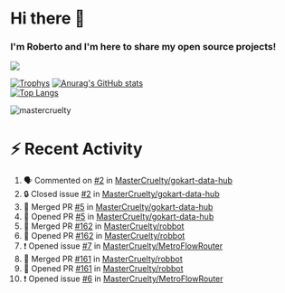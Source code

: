 # Hi there 👋
### I'm Roberto and I'm here to share my open source projects!

<img src="https://komarev.com/ghpvc/?username=mastercruelty&label=Profile views&color=0e75b6"><br>

[![Trophys](https://github-profile-trophy.vercel.app/?username=mastercruelty)](https://github.com/ryo-ma/github-profile-trophy)
[![Anurag's GitHub stats](https://github-readme-stats.vercel.app/api?username=mastercruelty&show_icons=true&theme=tokyonight)](https://github.com/anuraghazra/github-readme-stats)<br>
[![Top Langs](https://github-readme-stats.vercel.app/api/top-langs/?username=mastercruelty&langs_count=10&hide=jupyter%20notebook&exclude_repo=Alarm-project&layout=compact&theme=tokyonight)](https://github.com/anuraghazra/github-readme-stats)
<p><img align="center" src="https://github-readme-streak-stats.herokuapp.com/?user=mastercruelty&" alt="mastercruelty" /></p>

# :zap: Recent Activity
<!--START_SECTION:activity-->
1. 🗣 Commented on [#2](https://github.com/MasterCruelty/gokart-data-hub/issues/2#issuecomment-1962759659) in [MasterCruelty/gokart-data-hub](https://github.com/MasterCruelty/gokart-data-hub)
2. 🔒 Closed issue [#2](https://github.com/MasterCruelty/gokart-data-hub/issues/2) in [MasterCruelty/gokart-data-hub](https://github.com/MasterCruelty/gokart-data-hub)
3. 🎉 Merged PR [#5](https://github.com/MasterCruelty/gokart-data-hub/pull/5) in [MasterCruelty/gokart-data-hub](https://github.com/MasterCruelty/gokart-data-hub)
4. 💪 Opened PR [#5](https://github.com/MasterCruelty/gokart-data-hub/pull/5) in [MasterCruelty/gokart-data-hub](https://github.com/MasterCruelty/gokart-data-hub)
5. 🎉 Merged PR [#162](https://github.com/MasterCruelty/robbot/pull/162) in [MasterCruelty/robbot](https://github.com/MasterCruelty/robbot)
6. 💪 Opened PR [#162](https://github.com/MasterCruelty/robbot/pull/162) in [MasterCruelty/robbot](https://github.com/MasterCruelty/robbot)
7. ❗ Opened issue [#7](https://github.com/MasterCruelty/MetroFlowRouter/issues/7) in [MasterCruelty/MetroFlowRouter](https://github.com/MasterCruelty/MetroFlowRouter)
8. 🎉 Merged PR [#161](https://github.com/MasterCruelty/robbot/pull/161) in [MasterCruelty/robbot](https://github.com/MasterCruelty/robbot)
9. 💪 Opened PR [#161](https://github.com/MasterCruelty/robbot/pull/161) in [MasterCruelty/robbot](https://github.com/MasterCruelty/robbot)
10. ❗ Opened issue [#6](https://github.com/MasterCruelty/MetroFlowRouter/issues/6) in [MasterCruelty/MetroFlowRouter](https://github.com/MasterCruelty/MetroFlowRouter)
<!--END_SECTION:activity-->
